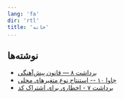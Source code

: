 ```yaml
---
lang: 'fa'
dir: 'rtl'
title: 'خانه'
...
```


## نوشته‌ها

* [برداشت ۸ — قانون پیش‌آهنگی](/blog/2018/03/97-things-08-boy-scouts.html)
* [جاوا ۱۰ -- استنتاج نوع متغیرهای محلی](/blog/2018/03/java-10-vars.html)
* [برداشت ۷ - اخطاری برای اشتراک کد](/blog/2018/03/97-things-07.html)

